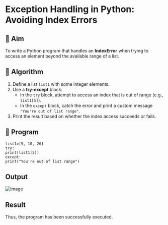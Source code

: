 # Exception Handling in Python: Avoiding Index Errors

## 🎯 Aim
To write a Python program that handles an **IndexError** when trying to access an element beyond the available range of a list.

## 🧠 Algorithm
1. Define a list `list1` with some integer elements.
2. Use a **try-except** block:
   - In the `try` block, attempt to access an index that is out of range (e.g., `list1[5]`).
   - In the `except` block, catch the error and print a custom message `"You're out of list range"`.
3. Print the result based on whether the index access succeeds or fails.

## 🧾 Program
```
list1=[5, 10, 20]
try:
print(list1[5])
except:
print("You're out of list range")
```
## Output
![image](https://github.com/user-attachments/assets/e77d9c12-e2c0-4928-b028-ab1a14024e8d)


## Result
Thus, the program has been successfully executed.
